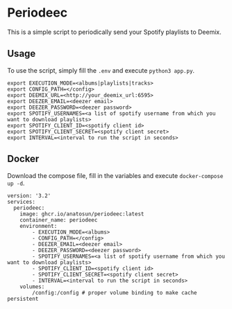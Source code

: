 # Periodeec

This is a simple script to periodically send your Spotify playlists to Deemix.

## Usage

To use the script, simply fill the `.env` and execute `python3 app.py`.

```
export EXECUTION_MODE=<albums|playlists|tracks>
export CONFIG_PATH=</config>
export DEEMIX_URL=<http://your_deemix_url:6595>
export DEEZER_EMAIL=<deezer email>
export DEEZER_PASSWORD=<deezer password>
export SPOTIFY_USERNAMES=<a list of spotify username from which you want to download playlists>
export SPOTIFY_CLIENT_ID=<spotify client id>
export SPOTIFY_CLIENT_SECRET=<spotify client secret>
export INTERVAL=<interval to run the script in seconds>
```

## Docker

Download the compose file, fill in the variables and execute `docker-compose up -d`.

```
version: '3.2'
services:
  periodeec:
    image: ghcr.io/anatosun/periodeec:latest
    container_name: periodeec
    environment:
        - EXECUTION_MODE=<albums>
        - CONFIG_PATH=</config>
        - DEEZER_EMAIL=<deezer email>
        - DEEZER_PASSWORD=<deezer password>
        - SPOTIFY_USERNAMES=<a list of spotify username from which you want to download playlists>
        - SPOTIFY_CLIENT_ID=<spotify client id>
        - SPOTIFY_CLIENT_SECRET=<spotify client secret>
        - INTERVAL=<interval to run the script in seconds>
    volumes:
        /config:/config # proper volume binding to make cache persistent
```
